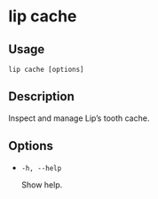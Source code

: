 # lip cache

## Usage

```shell
lip cache [options]
```

## Description

Inspect and manage Lip’s tooth cache.

## Options

- `-h, --help`

  Show help.